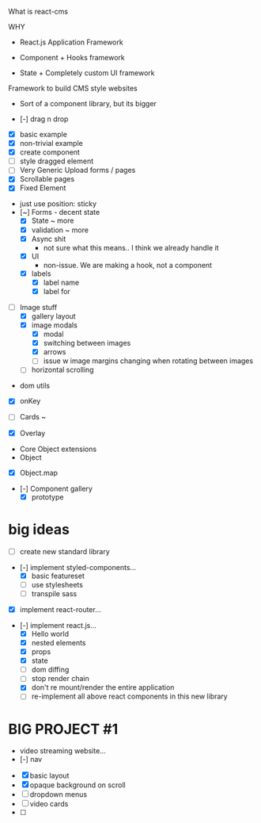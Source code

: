 What is react-cms

WHY
- React.js Application Framework 

- Component + Hooks framework
- State + Completely custom UI framework

Framework to build CMS style websites

- Sort of a component library, but its bigger

- [-] drag n drop
 - [x] basic example
 - [x] non-trivial example
 - [x] create component
 - [ ] style dragged element
- [ ] Very Generic Upload forms / pages
- [x] Scrollable pages
- [x] Fixed Element
 - just use position: sticky
- [~] Forms - decent state
  - [x] State ~ more
   - [x] validation ~ more
  - [x] Async shit
    - not sure what this means.. I think we already handle it
  - [x] UI
    - non-issue. We are making a hook, not a component
  - [x] labels
    - [x] label name
    - [x] label for

- [ ] Image stuff
  - [x] gallery layout
  - [x] image modals
    - [x] modal
    - [x] switching between images
    - [x] arrows
    - [ ] issue w image margins changing when rotating between images
  - [ ] horizontal scrolling

- dom utils
 - [x] onKey

- [ ] Cards ~

- [x] Overlay

- Core Object extensions
 - Object
  - [x] Object.map

- [-] Component gallery
  - [x] prototype

# big ideas

- [ ] create new standard library
- [-] implement styled-components...
  - [x] basic featureset
  - [ ] use stylesheets
  - [ ] transpile sass
- [x] implement react-router...
- [-] implement react.js...
  - [x] Hello world
  - [x] nested elements
  - [x] props
  - [x] state
  - [ ] dom diffing
  - [ ] stop render chain
  - [x] don't re mount/render the entire application
  - [ ] re-implement all above react components in this new library

# BIG PROJECT #1

- video streaming website...
 - [-] nav
  - [x] basic layout
  - [x] opaque background on scroll
  - [ ] dropdown menus
 - [ ] video cards
 - [ ] 